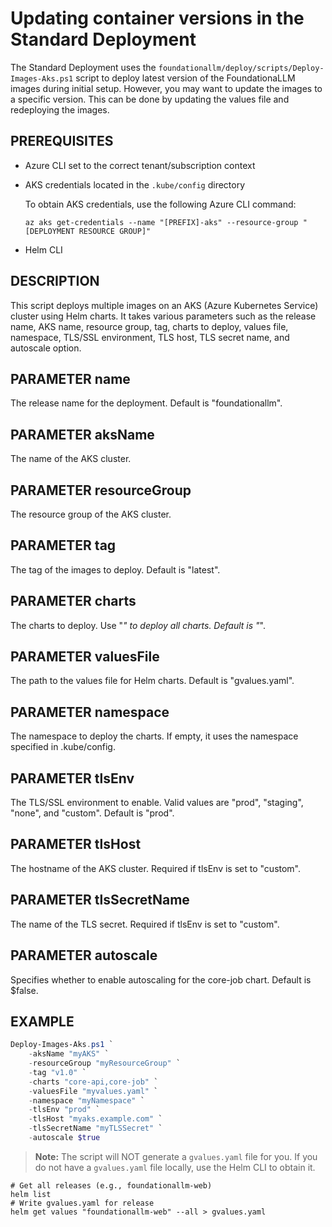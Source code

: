 # Updating container versions in the Standard Deployment

The Standard Deployment uses the `foundationallm/deploy/scripts/Deploy-Images-Aks.ps1` script to deploy latest version of the FoundationaLLM images during initial setup.  However, you may want to update the images to a specific version.  This can be done by updating the values file and redeploying the images.

## PREREQUISITES

- Azure CLI set to the correct tenant/subscription context
- AKS credentials located in the `.kube/config` directory

    To obtain AKS credentials, use the following Azure CLI command:

    ```pwsh
    az aks get-credentials --name "[PREFIX]-aks" --resource-group "[DEPLOYMENT RESOURCE GROUP]"
    ```
- Helm CLI

## DESCRIPTION

This script deploys multiple images on an AKS (Azure Kubernetes Service) cluster using Helm charts.
It takes various parameters such as the release name, AKS name, resource group, tag, charts to deploy,
values file, namespace, TLS/SSL environment, TLS host, TLS secret name, and autoscale option.

## PARAMETER name

The release name for the deployment. Default is "foundationallm".

## PARAMETER aksName

The name of the AKS cluster.

## PARAMETER resourceGroup

The resource group of the AKS cluster.

## PARAMETER tag

The tag of the images to deploy. Default is "latest".

## PARAMETER charts

The charts to deploy. Use "*" to deploy all charts. Default is "*".

## PARAMETER valuesFile

The path to the values file for Helm charts. Default is "gvalues.yaml".

## PARAMETER namespace

The namespace to deploy the charts. If empty, it uses the namespace specified in .kube/config.

## PARAMETER tlsEnv

The TLS/SSL environment to enable. Valid values are "prod", "staging", "none", and "custom". Default is "prod".

## PARAMETER tlsHost

The hostname of the AKS cluster. Required if tlsEnv is set to "custom".

## PARAMETER tlsSecretName

The name of the TLS secret. Required if tlsEnv is set to "custom".

## PARAMETER autoscale

Specifies whether to enable autoscaling for the core-job chart. Default is $false.

## EXAMPLE

```powershell
Deploy-Images-Aks.ps1 `
    -aksName "myAKS" `
    -resourceGroup "myResourceGroup" `
    -tag "v1.0" `
    -charts "core-api,core-job" `
    -valuesFile "myvalues.yaml" `
    -namespace "myNamespace" `
    -tlsEnv "prod" `
    -tlsHost "myaks.example.com" `
    -tlsSecretName "myTLSSecret" `
    -autoscale $true
```

>**Note:** The script will NOT generate a `gvalues.yaml` file for you. If you do not have a `gvalues.yaml` file locally, use the Helm CLI to obtain it.

```pwsh
# Get all releases (e.g., foundationallm-web)
helm list
# Write gvalues.yaml for release
helm get values "foundationallm-web" --all > gvalues.yaml
```
